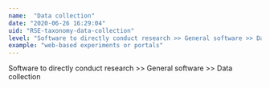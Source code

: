 ```yaml
---
name:  "Data collection"
date: "2020-06-26 16:29:04"
uid: "RSE-taxonomy-data-collection"
level: "Software to directly conduct research >> General software >> Data collection"
example: "web-based experiments or portals" 
---
```


Software to directly conduct research >> General software >> Data collection